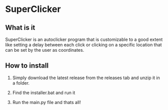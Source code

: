 # SuperClicker

## What is it

SuperClicker is an autoclicker program that is customizable to a good extent like setting a delay between each click or clicking on a specific location that can be set by the user as coordinates.

## How to install

1. Simply download the latest release from the releases tab and unzip it in a folder.

2. Find the installer.bat and run it

3. Run the main.py file and thats all!

